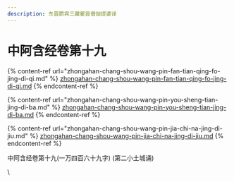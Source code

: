 ```yaml
---
description: 东晋罽宾三藏瞿昙僧伽提婆译
---
```


# 中阿含经卷第十九

{% content-ref url="zhongahan-chang-shou-wang-pin-fan-tian-qing-fo-jing-di-qi.md" %}
[zhongahan-chang-shou-wang-pin-fan-tian-qing-fo-jing-di-qi.md](zhongahan-chang-shou-wang-pin-fan-tian-qing-fo-jing-di-qi.md)
{% endcontent-ref %}

{% content-ref url="zhongahan-chang-shou-wang-pin-you-sheng-tian-jing-di-ba.md" %}
[zhongahan-chang-shou-wang-pin-you-sheng-tian-jing-di-ba.md](zhongahan-chang-shou-wang-pin-you-sheng-tian-jing-di-ba.md)
{% endcontent-ref %}

{% content-ref url="zhongahan-chang-shou-wang-pin-jia-chi-na-jing-di-jiu.md" %}
[zhongahan-chang-shou-wang-pin-jia-chi-na-jing-di-jiu.md](zhongahan-chang-shou-wang-pin-jia-chi-na-jing-di-jiu.md)
{% endcontent-ref %}





中阿含经卷第十九(一万四百六十九字) (第二小土城诵)

\
